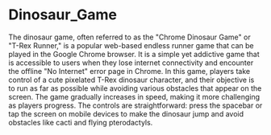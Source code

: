 # Dinosaur_Game
The dinosaur game, often referred to as the "Chrome Dinosaur Game" or "T-Rex Runner," is a popular web-based endless runner game that can be played in the Google Chrome browser. It is a simple yet addictive game that is accessible to users when they lose internet connectivity and encounter the offline "No Internet" error page in Chrome.
In this game, players take control of a cute pixelated T-Rex dinosaur character, and their objective is to run as far as possible while avoiding various obstacles that appear on the screen. The game gradually increases in speed, making it more challenging as players progress. The controls are straightforward: press the spacebar or tap the screen on mobile devices to make the dinosaur jump and avoid obstacles like cacti and flying pterodactyls.
